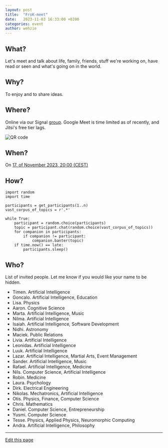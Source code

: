 ```yaml
---
layout: post
title:  "FroK-meet"
date:   2023-11-03 16:33:00 +0200
categories: event
author: wehzie
---
```


## What?

Let's meet and talk about life, family, friends, stuff we're working on, have read or seen and what's going on in the world.

## Why?

To enjoy and to share ideas.

## Where?

Online via our Signal [group](https://signal.group/#CjQKIGAHhlxis2kyvc4qQYZQzZVKU-WamcbwhX1ml7Fhkr2YEhDHYoSSHgkMYbrEiJiR6gT_).
Google Meet is time limited as of recently, and Jitsi's free tier lags.

![QR code]({{site.baseurl}}/assets/signal_group_join.png)

## When?

On [17. of November 2023, 20:00 (CEST)]({{site.baseurl}}/assets/2023-11-03-frok.ics)

## How?

```
import random
import time

participants = get_participants(1..n)
vast_corpus_of_topics = r'.*'

while True:
    participant = random.choice(participants)
    topic = participant.chat(random.choice(vast_corpus_of_topics))
    for companion in participants:
        if companion != participant:
            companion.banter(topic)
    if time.now() == late:
        participants.sleep()
```

## Who?

List of invited people.
Let me know if you would like your name to be hidden.

- Timen. Artificial Intelligence
- Goncalo. Artificial Intelligence, Education
- Lisa. Physics
- Aaron. Cognitive Science
- Marta. Artificial Intelligence, Music
- Nilma. Artificial Intelligence
- Isaiah. Artificial Intelligence, Software Development
- Nidhi. Astronomy
- Maciek. Public Relations
- Livia. Artificial Intelligence
- Leonidas. Artificial Intelligence
- Luuk. Artificial Intelligence
- Lazar. Artificial Intelligence, Martial Arts, Event Management
- Sander. Artificial Intelligence, Music
- Rafael. Artificial Intelligence, Medicine
- Nils. Computer Science, Artificial Intelligence
- Robin. Medicine
- Laura. Psychology
- Dirk. Electrical Engineering
- Nikolas. Mechatronics, Artificial Intelligence
- Otis. Physics, Finance, Computer Science
- Chris. Mathematics
- Daniel. Computer Science, Entrepreneurship
- Yusmi. Computer Science
- Tesse. Physics, Applied Physics, Neuromorphic Computing
- Andra. Artificial Intelligence, Philosophy

---

[Edit this page]({{site.version_control_url}}{{page.relative_path}})